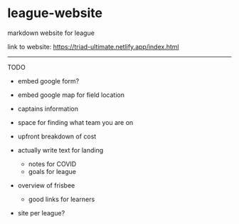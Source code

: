 # league-website
markdown website for league


link to website: https://triad-ultimate.netlify.app/index.html





--------
TODO

* embed google form?
* embed google map for field location
* captains information
* space for finding what team you are on

* upfront breakdown of cost

* actually write text for landing
  * notes for COVID 
  * goals for league

* overview of frisbee
  * good links for learners 

* site per league?
